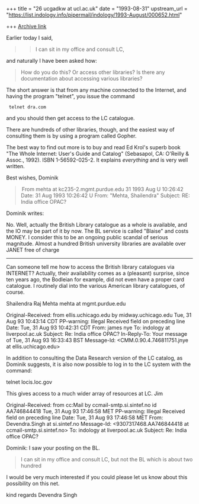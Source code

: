 +++
title = "26 ucgadkw at ucl.ac.uk"
date = "1993-08-31"
upstream_url = "https://list.indology.info/pipermail/indology/1993-August/000652.html"

+++
[Archive link](https://list.indology.info/pipermail/indology/1993-August/000652.html)

Earlier today I said,

> > I can sit in my office and consult LC, 

and naturally I have been asked how:

> How do you do this? Or access other libraries? Is there any
> documentation about accessing various libraries?

The short answer is that from any machine connected to the Internet,
and having the program "telnet", you issue the command

     telnet dra.com

and you should then get access to the LC catalogue.

There are hundreds of other libraries, though, and the easiest way of
consulting them is by using a program called Gopher.

The best way to find out more is to buy and read Ed Krol's superb book
"The Whole Internet: User's Guide and Catalog" (Sebasapol, CA:
O'Reilly & Assoc., 1992).  ISBN 1-56592-025-2.  It explains
*everything* and is very well written.

Best wishes,
Dominik



> From mehta at kc235-2.mgmt.purdue.edu 31 1993 Aug U 10:26:42
Date: 31 Aug 1993 10:26:42 U
From: "Mehta, Shailendra" <mehta at kc235-2.mgmt.purdue.edu>
Subject: RE: India office OPAC?

Dominik writes:

No.  Well, actually the British Library catalogue as a whole is available,
and the IO may be part of it by now.  The BL service is called "Blaise" and
costs MONEY.  I consider this to be an ongoing public scandal of serious
magnitude.  Almost a hundred British university libraries are available
over JANET free of charge 

____________________________________

Can someone tell me how to access the British library catalogues via INTERNET?
Actually, their availability comes as  a (pleasant) surprise, since ten years
ago, the Bodleian for example, did not even have a proper card catalogue. I
routinely dial into the various American library catalogues, of course.

Shailendra Raj Mehta
mehta at mgmt.purdue.edu


Original-Received: from 
                   ellis.uchicago.edu by midway.uchicago.edu Tue, 31 Aug 93 
                   10:43:14 CDT
PP-warning: Illegal Received field on preceding line
Date: Tue, 31 Aug 93 10:42:31 CDT
From: james nye <jnye at midway.uchicago.edu>
To: indology at liverpool.ac.uk
Subject: Re: India office OPAC?
In-Reply-To: Your message of Tue, 31 Aug 93 16:33:43 BST
Message-Id: <CMM.0.90.4.746811751.jnye at ellis.uchicago.edu>

  In addition to consulting the Data Research version of the LC catalog,
as Dominik suggests, it is also now possible to log in to the LC system
with the command:

   telnet locis.loc.gov

This gives access to a much wider array of resources at LC.
Jim


Original-Received: from cc:Mail by 
                   ccmail-smtp.si.sintef.no id AA746844418 Tue, 31 Aug 93 
                   17:46:58 MET
PP-warning: Illegal Received field on preceding line
Date: Tue, 31 Aug 93 17:46:58 MET
From: Devendra.Singh at si.sintef.no
Message-Id: <9307317468.AA746844418 at ccmail-smtp.si.sintef.no>
To: indology at liverpool.ac.uk
Subject: Re: India office OPAC?

Dominik: I saw your posting on the BL.

> I can sit in my office and consult LC, but not the BL which is about two 
hundred

I would be very much interested if you could please let us know about this 
possibility on this net.

kind regards
Devendra Singh









